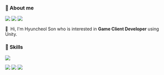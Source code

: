 
### 🤞 About me
<p>
  <a href="mailto:iscowkite@gmail.com" target="_blank"><img src="https://img.shields.io/badge/comgod98@gmail.com-EA4335?style=flat-square&logo=Gmail&logoColor=white"/></a>
  <a href="https://toward-the-future.tistory.com" target="_blank"><img src="https://img.shields.io/badge/Tistory-whitef?style=flat-square&logo=tistory&logoColor=eb531f"/></a>
  <a href="mailto:iscowkite@gmail.com" target="_blank"><img src="https://img.shields.io/badge/youtube-white?style=flat-square&logo=youtube&logoColor=FF0000"/></a>
</p>

<p>
  👋&nbsp; Hi, I'm Hyuncheol Son who is interested in <b>Game Client Developer</b> using Unity.
</p>


### 💪 Skills
<p>
  <img src="https://img.shields.io/badge/unity-black?style=for-the-badge&logo=unity&logoColor=FFFFFF"/>
</p>
<p>
  <img src="https://img.shields.io/badge/unity-black?style=for-the-badge&logo=unity&logoColor=FFFFFF"/>
  <img src="https://img.shields.io/badge/React-61DAFB??style=for-the-badge&logo=React&logoColor=black"/>
  <img src="https://img.shields.io/badge/ReactNative-61DAFB?style=flat-square&logo=React&logoColor=black"/>
</p>
